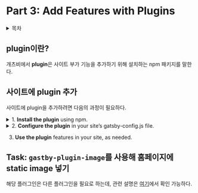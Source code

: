 # Part 3: Add Features with Plugins

<details><summary>목차</summary>
<p>

[plugin이란?](#plugin이란)

[사이트에 plugin 추가](#사이트에-plugin-추가)

[Task: 홈페이지에 static image 넣기(`gastby-plugin-image`)](#task-gastby-plugin-image를-사용해-홈페이지에-static-image-넣기)

</p>
</details>


## plugin이란?
개츠비에서 **plugin**은 사이트 부가 기능을 추가하기 위해 설치하는 npm 패키지를 말한다.

## 사이트에 plugin 추가
사이트에 plugin을 추가하려면 다음의 과정이 필요하다.
<details><summary>1. <b>Install the plugin</b> using npm.</summary>
<p>

아래 명령으로 plugin이 `package.json`파일과 `package-lock.json` 파일에 dependency로 추가된다.  
```shell
npm install plugin-name
```

![dependency meaning](../images/dependency%20meaning.jpg)
- dependency는 의존하는 기능, 필요로 하는 기능이라고 개인적으로 해석 중이다.

어떤 플러그인을 사용하는지에 따라 설치해야할 dependency가 더 많을 수도 있다.

</p>
</details>

<details><summary>2. <b>Configure the plugin</b> in your site’s gatsby-config.js file.</summary>
<p>

`gatsby-config.js` 파일에는 플러그인 configuration을 포함한 사이트 정보가 담겨있다. `plugins` 배열에 플러그인을 추가할 수 있다.

```js
module.exports = {
  siteMetadata: {
    title: "My First Gatsby Site",
  },
  plugins: ["plugin-name"], //배열 안에 스트링 형태가 들어 있음
};
```

어떤 플러그인은 부가적인 configuration 옵션을 필요로 한다. 이 경우에는 `plugins` 배열에 <u>string 대신 object</u>를 넣는다. 

```js
module.exports = {
  siteMetadata: {
    title: "My First Gatsby Site",
  },
  plugins: [
    // 배열 안에 스트링 대신 객체가 들어 있음
    {
      resolve: "plugin-name",
      options: {
        // 필요한 옵션은 플러그인 README에서 확인
      }
    },
  ]
};
```

> :memo: **Note:** `gatsby-config.js` 파일 업데이트가 반영되도록 다시 `gatsby develop`을 명령한다. 

</p>
</details>

3. **Use the plugin** features in your site, as needed.

## Task: `gastby-plugin-image`를 사용해 홈페이지에 static image 넣기
해당 플러그인은 다른 플러그인을 필요로 하는데, 관련 설명은 [여기](https://www.gatsbyjs.com/docs/tutorial/part-3/#introduction:~:text=The%20StaticImage%20component%20requires,install%20it%20for%20now.)에서 확인 가능하다.